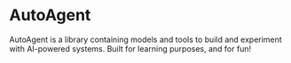 # AutoAgent
AutoAgent is a library containing models and tools to build and experiment with AI-powered systems.
Built for learning purposes, and for fun!